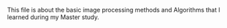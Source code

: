 This file is about the basic image processing methods and
Algorithms that I learned during my Master study.
